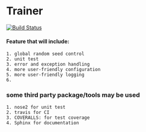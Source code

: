 # Trainer
[![Build Status](https://travis-ci.com/Lukeeeeee/ModelBasedRLFramework.svg?token=dTo6wB1jmzxu58xyRPX6&branch=master)](https://travis-ci.com/Lukeeeeee/ModelBasedRLFramework)


#### Feature that will include:
```
1. global random seed control
2. unit test
3. error and exception handling
4. more user-friendly configuration
5. more user-friendly logging
6. 
```

### some third party package/tools may be used
```
1. nose2 for unit test
2. travis for CI
3. COVERALLS: for test coverage 
4. Sphinx for documentation
``` 